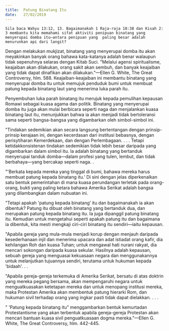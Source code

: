 ```yaml
---
title:  Patung Binatang Itu
date:   27/02/2019
---
```


`Sila baca Wahyu 13:12, 13. Bagaimanakah 1 Raja-raja 18:38 dan Kisah 2: 3 membantu kita memahami sifat aktiviti penipuan binatang yang menyerupai domba itu—antara penipuan yang  paling besar adalah menurunkan api dari langit?`

Dengan melakukan mukjizat, binatang yang menyerupai domba itu  akan meyakinkan banyak orang bahawa kata-katanya adalah benar walaupun tidak sepenuhnya selaras dengan Kitab Suci. "Melalui agensi spiritualisme, keajaiban akan dilakukan, orang sakit akan sembuh, dan banyak keajaiban yang tidak dapat dinafikan akan dilakukan."—Ellen  G. White, The Great Controversy, hlm. 588. Keajaiban-keajaiban ini membantu binatang yang menyerupai domba itu untuk memujuk penduduk bumi untuk membuat patung kepada binatang laut yang menerima luka parah itu.

Penyembuhan luka parah binatang itu merujuk kepada pemulihan kepausan Romawi sebagai kuasa agama dan politik. Binatang yang menyerupai domba itu  juga akan mulai berbicara seperti naga dan menjalankan kuasa binatang laut itu, menunjukkan bahwa ia akan menjadi tidak bertoleransi sama seperti bangsa-bangsa yang digambarkan oleh simbol-simbol ini.

"Tindakan sedemikian akan secara langsung bertentangan dengan prinsip-prinsip kerajaan ini, dengan kecerdasan dari institusi bebasnya, dengan perisytiharan Kemerdekaan, dan dengan Perlembagaan. . . . Tetapi ketidakkonsistenan tindakan sedemikian tidak lebih besar daripada yang digambarkan dalam simbol itu. Ia adalah binatang yang bertanduk  menyerupai  tanduk domba—dalam  profesi yang tulen, lembut, dan tidak berbahaya—yang  bercakap seperti naga. . 

"'Berkata kepada mereka yang tinggal di bumi, bahawa mereka harus membuat patung kepada binatang itu.' Di sini dengan jelas diperkenalkan satu bentuk pemerintahan di mana kuasa perundangan terletak pada orang-orang, bukti yang paling ketara bahawa Amerika Serikat adalah bangsa yang dilambangkan dalam nubuatan ini.

"Tetapi apakah 'patung kepada binatang’ itu dan bagaimanakah ia akan dibentuk? Patung itu dibuat oleh binatang yang bertanduk dua, dan merupakan patung kepada binatang itu. Ia juga dipanggil patung  binatang itu. Kemudian untuk mengetahui seperti apakah patung itu dan bagaimana ia dibentuk, kita mesti mengkaji ciri-ciri binatang itu sendiri—iaitu kepausan.

"Apabila gereja yang mula-mula menjadi korup dengan menjauh daripada kesederhanaan injil dan menerima upacara dan adat istiadat orang kafir, dia kehilangan Roh dan kuasa Tuhan;  untuk mengawal hati nurani rakyat, dia mencari sokongan daripada kuasa sekular. Hasilnya adalah kepausan, sebuah gereja yang menguasai kekuasaan negara dan menggunakannya untuk melanjutkan tujuannya sendiri, terutama untuk hukuman kepada 'bidaah'. . .

"Apabila gereja-gereja terkemuka di Amerika Serikat, bersatu di atas doktrin yang mereka pegang bersama, akan mempengaruhi negara untuk menguatkuasakan ketetapan mereka dan untuk menopang institusi mereka, maka Protestan Amerika akan membentuk patung hierarki Rom, dan hukuman  sivil terhadap orang yang ingkar pasti tidak dapat dielakkan. . . .

" 'Patung kepada binatang itu” menggambarkan bentuk kemurtadan Protestantisme yang akan terbentuk apabila gereja-gereja Protestan akan mencari bantuan kuasa sivil penguatkuasaan dogma mereka."—Ellen  G. White, The Great Controversy, hlm. 442-445.